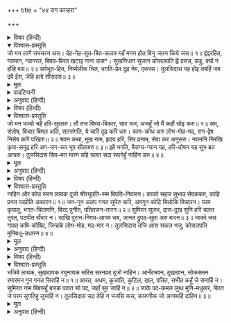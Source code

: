 +++
title = "४४ राग कान्हरा"

+++


<details><summary>विषय (हिन्दी)</summary>

(२०४)
</details>

<details open><summary>विश्वास-प्रस्तुति</summary>
जो मन लागै रामचरन अस।  
देह-गेह-सुत-बित-कलत्र महँ मगन होत बिनु जतन किये जस॥ १॥  
द्वंद्वरहित, गतमान, ग्यानरत, बिषय-बिरत खटाइ नाना कस*।  
सुखनिधान सुजान कोसलपति ह्वै प्रसन्न, कहु, क्यों न होंहि बस॥ २॥  
सर्वभूत-हित, निर्ब्यलीक चित, भगति-प्रेम दृढ़ नेम, एकरस।  
तुलसिदास यह होइ तबहिं जब द्रवै ईस, जेहि हतो सीसदस॥ ३॥
</details>

<details><summary>मूल</summary>

जो मन लागै रामचरन अस।  
देह-गेह-सुत-बित-कलत्र महँ मगन होत बिनु जतन किये जस॥ १॥  
द्वंद्वरहित, गतमान, ग्यानरत, बिषय-बिरत खटाइ नाना कस*।  
सुखनिधान सुजान कोसलपति ह्वै प्रसन्न, कहु, क्यों न होंहि बस॥ २॥  
सर्वभूत-हित, निर्ब्यलीक चित, भगति-प्रेम दृढ़ नेम, एकरस।  
तुलसिदास यह होइ तबहिं जब द्रवै ईस, जेहि हतो सीसदस॥ ३॥
</details>

<details><summary>पादटिप्पनी</summary>

* ‘कस’ शब्द ‘कांस्यक’ या ‘कांस्य’ का अपभ्रंश मालूम होता है, कांस्यक पीतलको और कांस्य ताँबा-राँगा मिली हुई धातुको कहते हैं, इन दोनोंके पात्रोंमें ही खटाई बिगड़ जाती है।
</details>

<details><summary>अनुवाद (हिन्दी)</summary>

भावार्थ—जो यह मन श्रीरामचन्द्रजीके चरणोंमें वैसे ही लग जाय, जैसे कि यह बिना ही किसी प्रयत्नके स्वभावसे ही शरीर, घर, पुत्र, धन और स्त्रीमें मग्न हो जाता है॥ १॥ तो वह द्वन्द्वों (सुख-दु:ख आदि)-से रहित हो जाय, उसका अभिमान दूर हो जाय, वह ज्ञानमें तल्लीन हो जाय और विषयोंसे वैसे ही विरक्त हो जाय, जैसे कि पीतल या ताँबा-राँगा मिली हुई धातुके बर्तनमें रखी हुई नाना प्रकारकी खटाइयोंसे उनके कड़वी हो जानेके कारण (मन हट जाता है)। (ऐसे अधिकारी भक्तपर) आनन्दघन चतुरशिरोमणि कोसलनाथ भगवान् श्रीरामचन्द्रजी प्रसन्न होकर क्यों न उसके अधीन हो जायँ?॥ २॥ (जो जीव भगवच्चरणारविन्दोंमें इस प्रकार प्रेम करेगा वह महापुरुष ही) सब प्राणियोंके हितमें संलग्न, निर्विकार चित्तवाला, एकरस भक्तिप्रेम और भगवदीय नियमोंमें दृढ़ होता है; परन्तु हे तुलसीदास! यह दशा तभी प्राप्त होती है जब रावणके मारनेवाले स्वामी (श्रीरामजी) प्रसन्न होकर कृपा करते हैं॥ ३॥
</details>

<details><summary>विषय (हिन्दी)</summary>

(२०५)
</details>

<details open><summary>विश्वास-प्रस्तुति</summary>
जो मन भज्यो चहै हरि-सुरतरु।  
तौ तज बिषय-बिकार, सार भज, अजहूँ जो मैं कहौं सोइ करु॥ १॥  
सम, संतोष, बिचार बिमल अति, सतसंगति, ये चारि दृढ़ करि धरु।  
काम-क्रोध अरु लोभ-मोह-मद, राग-द्वेष निसेष करि परिहरु॥ २॥  
श्रवन कथा, मुख नाम, हृदय हरि, सिर प्रनाम, सेवा कर अनुसरु।  
नयननि निरखि कृपा-समुद्र हरि अग-जग-रूप भूप सीताबरु॥ ३॥  
इहै भगति, बैराग्य-ग्यान यह, हरि-तोषन यह सुभ ब्रत आचरु।  
तुलसिदास सिव-मत मारग यहि चलत सदा सपनेहुँ नाहिंन डरु॥ ४॥
</details>

<details><summary>मूल</summary>

जो मन भज्यो चहै हरि-सुरतरु।  
तौ तज बिषय-बिकार, सार भज, अजहूँ जो मैं कहौं सोइ करु॥ १॥  
सम, संतोष, बिचार बिमल अति, सतसंगति, ये चारि दृढ़ करि धरु।  
काम-क्रोध अरु लोभ-मोह-मद, राग-द्वेष निसेष करि परिहरु॥ २॥  
श्रवन कथा, मुख नाम, हृदय हरि, सिर प्रनाम, सेवा कर अनुसरु।  
नयननि निरखि कृपा-समुद्र हरि अग-जग-रूप भूप सीताबरु॥ ३॥  
इहै भगति, बैराग्य-ग्यान यह, हरि-तोषन यह सुभ ब्रत आचरु।  
तुलसिदास सिव-मत मारग यहि चलत सदा सपनेहुँ नाहिंन डरु॥ ४॥
</details>

<details><summary>अनुवाद (हिन्दी)</summary>

भावार्थ—हे मन! यदि तू भगवत्-रूपी कल्पवृक्षका सेवन करना चाहता है, तो विषयोंके विकारको छोड़कर साररूप श्रीराम-नामका भजन कर और जो मैं कहता हूँ उसे अब भी कर (अभीतक कुछ बिगड़ा नहीं)॥ १॥ समता, सन्तोष, निर्मल विवेक और सत्संग—इन चारोंको दृढ़तापूर्वक धारण कर। काम, क्रोध, लोभ, मोह, अभिमान एवं राग और द्वेषको बिलकुल ही छोड़ दे, इनका लेशमात्र भी न रहे॥ २॥ कानोंसे भगवत्कथा सुन, मुखसे (राम) नाम जपा कर, हृदयमें श्रीहरिका ध्यान किया कर, मस्तकसे प्रणाम तथा हाथोंसे भगवान् की सेवा किया कर। नेत्रोंसे कृपासागर चराचर विश्वमय महाराज जानकीवल्लभ रामचन्द्रजीके दर्शन किया कर॥ ३॥ यही भक्ति है, यही वैराग्य है, यही ज्ञान है और इसीसे भगवान् प्रसन्न होते हैं, अतएव तू इसी शुभ व्रतका आचरण कर। हे तुलसीदास! यही शिवजीका बतलाया हुआ मार्ग है। इस (कल्याणमय) मार्गपर चलनेसे स्वप्नमें भी भय नहीं रहता (मनुष्य परमात्माको प्राप्त कर अभय हो जाता है)॥ ४॥
</details>

<details><summary>विषय (हिन्दी)</summary>

(२०६)
</details>

<details open><summary>विश्वास-प्रस्तुति</summary>
नाहिन और कोउ सरन लायक दूजो श्रीरघुपति-सम बिपति-निवारन।  
काको सहज सुभाउ सेवकबस, काहि प्रनत परप्रीति अकारन॥ १॥  
जन-गुन अलप गनत सुमेरु करि, अवगुन कोटि बिलोकि बिसारन।  
परम कृपालु, भगत-चिंतामनि, बिरद पुनीत, पतितजन-तारन॥ २॥  
सुमिरत सुलभ, दास-दुख सुनि हरि चलत तुरत, पटपीत सँभार न।  
साखि पुरान-निगम-आगम सब, जानत द्रुपद-सुता अरु बारन॥ ३॥  
जाको जस गावत कबि-कोबिद, जिन्हके लोभ-मोह, मद-मार न।  
तुलसिदास तजि आस सकल भजु, कोसलपति मुनिबधू-उधारन॥ ४॥
</details>

<details><summary>मूल</summary>

नाहिन और कोउ सरन लायक दूजो श्रीरघुपति-सम बिपति-निवारन।  
काको सहज सुभाउ सेवकबस, काहि प्रनत परप्रीति अकारन॥ १॥  
जन-गुन अलप गनत सुमेरु करि, अवगुन कोटि बिलोकि बिसारन।  
परम कृपालु, भगत-चिंतामनि, बिरद पुनीत, पतितजन-तारन॥ २॥  
सुमिरत सुलभ, दास-दुख सुनि हरि चलत तुरत, पटपीत सँभार न।  
साखि पुरान-निगम-आगम सब, जानत द्रुपद-सुता अरु बारन॥ ३॥  
जाको जस गावत कबि-कोबिद, जिन्हके लोभ-मोह, मद-मार न।  
तुलसिदास तजि आस सकल भजु, कोसलपति मुनिबधू-उधारन॥ ४॥
</details>

<details><summary>अनुवाद (हिन्दी)</summary>

भावार्थ—श्रीरघुनाथजीके समान विपत्तियोंको दूर करनेवाला तथा शरण लेनेयोग्य कोई दूसरा नहीं है। ऐसा किसका सरल स्वभाव है जो अपने सेवकोंके वशमें रहता हो? शरणागत भक्तोंपर किसका अहैतुक प्रेम है?॥ १॥ श्रीरघुनाथजी अपने दासके जरा-से भी गुणको सुमेरु पर्वतके सदृश महान् मानते हैं, और उसके करोड़ों दोषोंको देखकर भी उन्हें भूल जाते हैं। क्योंकि वे बड़े ही कृपालु, भक्तोंके (मनोरथको पूर्ण करनेवाले) चिन्तामणिस्वरूप, पवित्र करनेके विरदवाले और पतितोंको (संसार-सागरसे) उद्धार कर देनेवाले हैं॥ २॥ स्मरण करते ही, सहज ही मिल जाते हैं और अपने दासके दु:खको सुनकर इतनी जल्दी (दु:ख दूर करनेके लिये) दौड़े आते हैं कि (देर होनेके भयसे) वे अपने पीताम्बरतकको नहीं सँभालते। इस बातके साक्षी पुराण, वेद, शास्त्र हैं, द्रौपदी और गजेन्द्र (आदि अच्छी तरह) जानते हैं॥ ३॥ जिनके लोभ, मोह, मद और काम नहीं हैं, ऐसे कवि और ज्ञानी महात्मा जिनका यश गाते हैं, हे तुलसीदास! सारी (लोक-परलोककी) आशाओंको छोड़कर अहल्याके उद्धार करनेवाले उन प्रभु श्रीकोसलनाथका ही तू भजन कर॥ ४॥
</details>

<details><summary>विषय (हिन्दी)</summary>

(२०७)
</details>

<details open><summary>विश्वास-प्रस्तुति</summary>
भजिबे लायक, सुखदायक रघुनायक सरिस सरनप्रद दूजो नाहिन।  
आनँदभवन, दुखदवन, सोकसमन रमारमन गुन गनत सिराहिं न॥ १॥  
आरत, अधम, कुजाति, कुटिल, खल, पतित, सभीत कहूँ जे समाहिं न।  
सुमिरत नाम बिबसहूँ बारक पावत सो पद, जहाँ सुर जाहिं न॥ २॥  
जाके पद-कमल लुब्ध मुनि-मधुकर, बिरत जे परम सुगतिहु लुभाहिं न।  
तुलसिदास सठ तेहि न भजसि कस, कारुनीक जो अनाथहिं दाहिन॥ ३॥
</details>

<details><summary>मूल</summary>

भजिबे लायक, सुखदायक रघुनायक सरिस सरनप्रद दूजो नाहिन।  
आनँदभवन, दुखदवन, सोकसमन रमारमन गुन गनत सिराहिं न॥ १॥  
आरत, अधम, कुजाति, कुटिल, खल, पतित, सभीत कहूँ जे समाहिं न।  
सुमिरत नाम बिबसहूँ बारक पावत सो पद, जहाँ सुर जाहिं न॥ २॥  
जाके पद-कमल लुब्ध मुनि-मधुकर, बिरत जे परम सुगतिहु लुभाहिं न।  
तुलसिदास सठ तेहि न भजसि कस, कारुनीक जो अनाथहिं दाहिन॥ ३॥
</details>

<details><summary>अनुवाद (हिन्दी)</summary>

भावार्थ—भजन करनेयोग्य, सुख देनेवाला और शरणमें रखनेवाला स्वामी श्रीरघुनाथजीके समान दूसरा कोई नहीं है। उन आनन्दधाम, दु:खोंके नाश करनेवाले, शोकके हरनेवाले, लक्ष्मीरमण भगवान् के गुण गिनते-गिनते कभी पूरे नहीं होते॥ १॥ जो दु:खी, नीच, अन्त्यज, कपटी, दुष्ट, पापी और भयभीत कहीं भी आश्रय नहीं पा सकते वे भी विवश होकर एक बार ही श्रीराम-नाम-स्मरण कर उस (परम) पदपर पहुँच जाते हैं, जहाँ देवता भी नहीं जा सकते॥ २॥ जिनके चरणरूपी कमलोंमें ऐसे वैराग्यसम्पन्न मुनिरूपी भ्रमर लुभाये रहते हैं, जिन्हें परमसुन्दर गति मोक्षतकका लोभ नहीं है। हे सठ तुलसीदास! तू उस अनाथोंपर सदा कृपा करनेवाले (परम) करुणामय प्रभुका भजन क्यों नहीं करता?॥ ३॥
</details>
